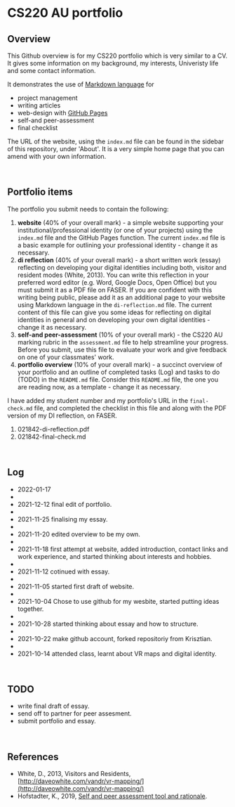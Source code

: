 # CS220 AU portfolio
## Overview
This Github overview is for my CS220 portfolio which is very similar to a CV. It gives some information on my background, my interests, Univeristy life and some contact information.

It demonstrates the use of [Markdown language](https://guides.github.com/features/mastering-markdown/) for
- project management
- writing articles
- web-design with [GitHub Pages](https://pages.github.com/)
- self-and peer-assessment
- final checklist 

The URL of the website, using the `index.md` file can be found in the sidebar of this repository, under 'About'. It is a very simple home page that you can amend with your own information.

<br>

## Portfolio items
The portfolio you submit needs to contain the following:

1. **website** (40% of your overall mark) - a simple website supporting your institutional/professional identity (or one of your projects) using the `index.md` file and the GitHub Pages function. The current `index.md` file is a basic example for outlining your professional identity - change it as necessary.
2. **di reflection** (40% of your overall mark) - a short written work (essay) reflecting on developing your digital identities including both, visitor and resident modes (White, 2013). You can write this reflection in your preferred word editor (e.g. Word, Google Docs, Open Office) but you must submit it as a PDF file on FASER. If you are confident with this writing being public, please add it as an additional page to your website using Markdown language in the `di-reflection.md` file. The current content of this file can give you some ideas for reflecting on digital identities in general and on developing your own digital identities - change it as necessary.
3. **self-and peer-assessment** (10% of your overall mark) - the CS220 AU marking rubric in the `assessment.md` file to help streamline your progress. Before you submit, use this file to evaluate your work and give feedback on one of your classmates' work.
4. **portfolio overview** (10% of your overall mark) - a succinct overview of your portfolio and an outline of completed tasks (Log) and tasks to do (TODO) in the `README.md` file. Consider this `README.md` file, the one you are reading now, as a template - change it as necessary.

I have added my student number and my portfolio's URL in the `final-check.md` file, and completed the checklist in this file and along with the PDF version of my DI reflection, on FASER. 


1. 021842-di-reflection.pdf
2. 021842-final-check.md



<br>

## Log
- 2022-01-17
- 
- 2021-12-12 final edit of portfolio.
- 
- 2021-11-25 finalising my essay.
- 
- 2021-11-20 edited overview to be my own.
- 
- 2021-11-18 first attempt at website, added introduction, contact links and work experience, and started thinking about interests and hobbies. 
- 
- 2021-11-12 cotinued with essay.
- 
- 2021-11-05 started first draft of website.
- 
- 2021-10-04 Chose to use github for my wesbite, started putting ideas together.
- 
- 2021-10-28 started thinking about essay and how to structure.
- 
- 2021-10-22 make github account, forked repositoriy from Krisztian. 
- 
- 2021-10-14 attended class, learnt about VR maps and digital identity.

<br>

## TODO
- write final draft of essay.
- send off to partner for peer assesment.
- submit portfolio and essay. 
<br>

## References
- White, D., 2013, Visitors and Residents, [http://daveowhite.com/vandr/vr-mapping/](http://daveowhite.com/vandr/vr-mapping/)
- Hofstadter, K., 2019, [Self and peer assessment tool and rationale](https://khofstadter.com/assets/doc/Hofstadter-2019-self-and-peer-assessment-tool-and-rationale.pdf).
